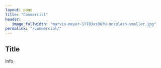 ```yaml
---
layout: page
title: "Commercial"
header:
   image_fullwidth: "marvin-meyer-SYTO3xs06fU-unsplash-smaller.jpg"
permalink: "/commercial/"
---
```


## Title
Info
